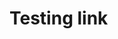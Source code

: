 # Testing link

<!-- [Download Systems Test Plans here](../download/SysTestPlans.xlsx)

<a href="/path/to/image"><img src="/path/to/image" /></a>

[Go to the Support Web Site](https://support.west-wind.com) -->